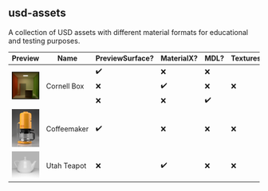 ## usd-assets

A collection of USD assets with different material formats for educational and testing purposes.

<table>
    <thead>
        <tr>
            <th>Preview</th>
            <th>Name</th>
            <th>PreviewSurface?</th>
            <th>MaterialX?</th>
            <th>MDL?</th>
            <th>Textures?</th>
            <th>#Faces</th>
            <th>License</th>
        </tr>
    </thead>
    <tbody>
        <tr>
            <td rowspan=3 align="center">
              <a href="cornell-box">
                <img max-width=120 width=120 src="cornell-box/preview.png" />
              </a>
            </td>
            <td rowspan=3>Cornell Box</td>
            <td>✔️</td>
            <td>❌</td>
            <td>❌</td>
            <td rowspan=3>❌</td>
            <td rowspan=3>16</td>
            <td rowspan=3>CC0</td>
        </tr>
        <tr>
            <td>❌</td>
            <td>✔️</td>
            <td>❌</td>
        </tr>
        <tr>
            <td>❌</td>
            <td>❌</td>
            <td>✔️</td>
        </tr>
        <tr>
            <td align="center">
              <a href="coffeemaker">
                <img max-width=120 width=120 src="coffeemaker/preview.png" />
              </a>
            </td>
            <td>Coffeemaker</td>
            <td>✔️</td>
            <td>❌</td>
            <td>❌</td>
            <td>❌</td>
            <td>~230k</td>
            <td>CC-BY</td>
        </tr>
        <tr>
            <td align="center">
              <a href="teapot">
                <img max-width=120 width=120 src="teapot/preview.png" />
              </a>
            </td>
            <td>Utah Teapot</td>
            <td>❌</td>
            <td>✔️</td>
            <td>❌</td>
            <td>❌</td>
            <td>~63k</td>
            <td>CC0</td>
        </tr>
    </tbody>
</table>
